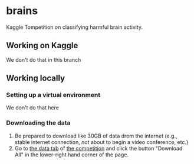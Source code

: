 # brains
Kaggle Tompetition on classifying harmful brain activity.

## Working on Kaggle
We don't do that in this branch

## Working locally
### Setting up a virtual environment
We don't do that here

### Downloading the data

1.   Be prepared to download like 30GB of data drom the internet (e.g., stable internet connection, _not_ about to begin a video conference, etc.)
2.   Go to [the data tab](https://www.kaggle.com/competitions/hms-harmful-brain-activity-classification/data) of [the competition](https://www.kaggle.com/competitions/hms-harmful-brain-activity-classification) and click the button "Download All" in the lower-right hand corner of the page.

